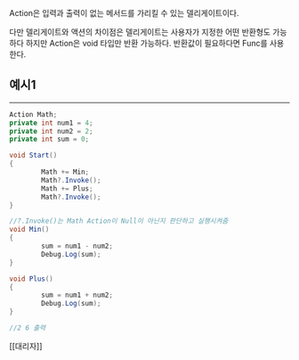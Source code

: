 Action은 입력과 출력이 없는 메서드를 가리킬 수 있는 델리게이트이다.

다만 델리게이트와 액션의 차이점은 델리게이트는 사용자가 지정한 어떤 반환형도 가능하다
하지만 Action은 void 타입만 반환 가능하다. 반환값이 필요하다면 Func를 사용한다.

## 예시1
---
```csharp
Action Math;
private int num1 = 4;
private int num2 = 2;
private int sum = 0;

void Start()
{
		Math += Min;
		Math?.Invoke();
		Math += Plus;
		Math?.Invoke();
}

//?.Invoke()는 Math Action이 Null이 아닌지 판단하고 실행시켜줌
void Min()
{
		sum = num1 - num2;
		Debug.Log(sum);
}

void Plus()
{
		sum = num1 + num2;
		Debug.Log(sum);
}

//2 6 출력
```

[[대리자]]